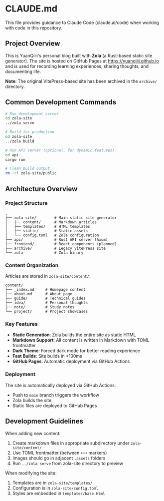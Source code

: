 # CLAUDE.md

This file provides guidance to Claude Code (claude.ai/code) when working with code in this repository.

## Project Overview

This is YuanQiiii's personal blog built with **Zola** (a Rust-based static site generator). The site is hosted on GitHub Pages at https://yuanqiiii.github.io and is used for recording learning experiences, sharing thoughts, and documenting life.

**Note**: The original VitePress-based site has been archived in the `archive/` directory.

## Common Development Commands

```bash
# Run development server
cd zola-site
../zola serve

# Build for production
cd zola-site
../zola build

# Run API server (optional, for dynamic features)
cd api
cargo run

# Clean build output
rm -rf zola-site/public
```

## Architecture Overview

### Project Structure

```
.
├── zola-site/        # Main static site generator
│   ├── content/      # Markdown articles
│   ├── templates/    # HTML templates
│   ├── static/       # Static assets
│   └── config.toml   # Zola configuration
├── api/              # Rust API server (Axum)
├── frontend/         # React components (planned)
├── archive/          # Legacy VitePress site
└── zola              # Zola binary

```

### Content Organization

Articles are stored in `zola-site/content/`:

```
content/
├── _index.md     # Homepage content
├── about.md      # About page
├── guide/        # Technical guides
├── idea/         # Personal thoughts
├── note/         # Study notes
└── project/      # Project showcases
```

### Key Features

- **Static Generation**: Zola builds the entire site as static HTML
- **Markdown Support**: All content is written in Markdown with TOML frontmatter
- **Dark Theme**: Forced dark mode for better reading experience
- **Fast Builds**: Site builds in <100ms
- **GitHub Pages**: Automatic deployment via GitHub Actions

### Deployment

The site is automatically deployed via GitHub Actions:
- Push to `main` branch triggers the workflow
- Zola builds the site
- Static files are deployed to GitHub Pages

## Development Guidelines

When adding new content:
1. Create markdown files in appropriate subdirectory under `zola-site/content/`
2. Use TOML frontmatter (between `+++` markers)
3. Images should go in adjacent `.assets` folders
4. Run `../zola serve` from zola-site directory to preview

When modifying the site:
1. Templates are in `zola-site/templates/`
2. Configuration is in `zola-site/config.toml`
3. Styles are embedded in `templates/base.html`